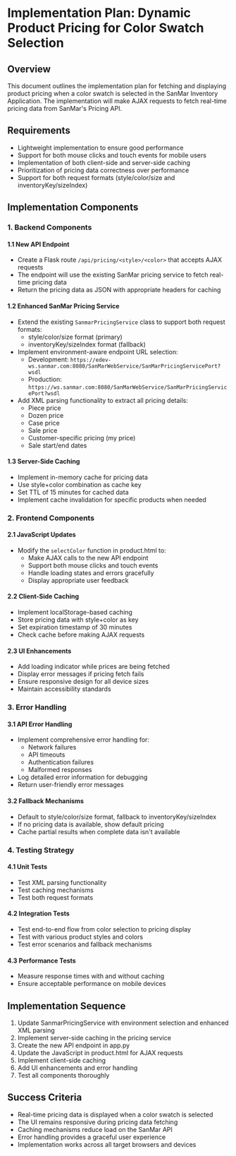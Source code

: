 # Implementation Plan: Dynamic Product Pricing for Color Swatch Selection

## Overview
This document outlines the implementation plan for fetching and displaying product pricing when a color swatch is selected in the SanMar Inventory Application. The implementation will make AJAX requests to fetch real-time pricing data from SanMar's Pricing API.

## Requirements
- Lightweight implementation to ensure good performance
- Support for both mouse clicks and touch events for mobile users
- Implementation of both client-side and server-side caching
- Prioritization of pricing data correctness over performance
- Support for both request formats (style/color/size and inventoryKey/sizeIndex)

## Implementation Components

### 1. Backend Components

#### 1.1 New API Endpoint
- Create a Flask route `/api/pricing/<style>/<color>` that accepts AJAX requests
- The endpoint will use the existing SanMar pricing service to fetch real-time pricing data
- Return the pricing data as JSON with appropriate headers for caching

#### 1.2 Enhanced SanMar Pricing Service
- Extend the existing `SanmarPricingService` class to support both request formats:
  - style/color/size format (primary)
  - inventoryKey/sizeIndex format (fallback)
- Implement environment-aware endpoint URL selection:
  - Development: `https://edev-ws.sanmar.com:8080/SanMarWebService/SanMarPricingServicePort?wsdl`
  - Production: `https://ws.sanmar.com:8080/SanMarWebService/SanMarPricingServicePort?wsdl`
- Add XML parsing functionality to extract all pricing details:
  - Piece price
  - Dozen price
  - Case price
  - Sale price
  - Customer-specific pricing (my price)
  - Sale start/end dates

#### 1.3 Server-Side Caching
- Implement in-memory cache for pricing data
- Use style+color combination as cache key
- Set TTL of 15 minutes for cached data
- Implement cache invalidation for specific products when needed

### 2. Frontend Components

#### 2.1 JavaScript Updates
- Modify the `selectColor` function in product.html to:
  - Make AJAX calls to the new API endpoint
  - Support both mouse clicks and touch events
  - Handle loading states and errors gracefully
  - Display appropriate user feedback

#### 2.2 Client-Side Caching
- Implement localStorage-based caching
- Store pricing data with style+color as key
- Set expiration timestamp of 30 minutes
- Check cache before making AJAX requests

#### 2.3 UI Enhancements
- Add loading indicator while prices are being fetched
- Display error messages if pricing fetch fails
- Ensure responsive design for all device sizes
- Maintain accessibility standards

### 3. Error Handling

#### 3.1 API Error Handling
- Implement comprehensive error handling for:
  - Network failures
  - API timeouts
  - Authentication failures
  - Malformed responses
- Log detailed error information for debugging
- Return user-friendly error messages

#### 3.2 Fallback Mechanisms
- Default to style/color/size format, fallback to inventoryKey/sizeIndex
- If no pricing data is available, show default pricing
- Cache partial results when complete data isn't available

### 4. Testing Strategy

#### 4.1 Unit Tests
- Test XML parsing functionality
- Test caching mechanisms
- Test both request formats

#### 4.2 Integration Tests
- Test end-to-end flow from color selection to pricing display
- Test with various product styles and colors
- Test error scenarios and fallback mechanisms

#### 4.3 Performance Tests
- Measure response times with and without caching
- Ensure acceptable performance on mobile devices

## Implementation Sequence

1. Update SanmarPricingService with environment selection and enhanced XML parsing
2. Implement server-side caching in the pricing service
3. Create the new API endpoint in app.py
4. Update the JavaScript in product.html for AJAX requests
5. Implement client-side caching
6. Add UI enhancements and error handling
7. Test all components thoroughly

## Success Criteria
- Real-time pricing data is displayed when a color swatch is selected
- The UI remains responsive during pricing data fetching
- Caching mechanisms reduce load on the SanMar API
- Error handling provides a graceful user experience
- Implementation works across all target browsers and devices